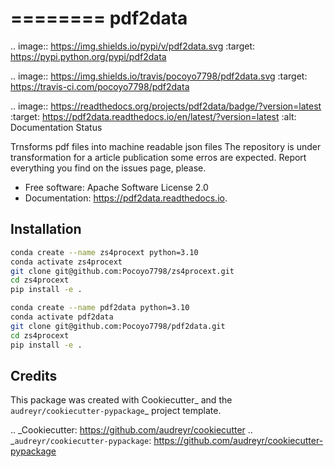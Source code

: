 ========
pdf2data
========


.. image:: https://img.shields.io/pypi/v/pdf2data.svg
        :target: https://pypi.python.org/pypi/pdf2data

.. image:: https://img.shields.io/travis/pocoyo7798/pdf2data.svg
        :target: https://travis-ci.com/pocoyo7798/pdf2data

.. image:: https://readthedocs.org/projects/pdf2data/badge/?version=latest
        :target: https://pdf2data.readthedocs.io/en/latest/?version=latest
        :alt: Documentation Status




Trnsforms pdf files into machine readable json files
The repository is under transformation for a article publication some erros are expected. Report everything you find on the issues page, please.


* Free software: Apache Software License 2.0
* Documentation: https://pdf2data.readthedocs.io.


Installation
--------

```bash
conda create --name zs4procext python=3.10
conda activate zs4procext
git clone git@github.com:Pocoyo7798/zs4procext.git
cd zs4procext
pip install -e .
```

```bash
conda create --name pdf2data python=3.10
conda activate pdf2data
git clone git@github.com:Pocoyo7798/pdf2data.git
cd zs4procext
pip install -e .
```

Credits
-------

This package was created with Cookiecutter_ and the `audreyr/cookiecutter-pypackage`_ project template.

.. _Cookiecutter: https://github.com/audreyr/cookiecutter
.. _`audreyr/cookiecutter-pypackage`: https://github.com/audreyr/cookiecutter-pypackage
